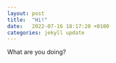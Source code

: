 ```yaml
---
layout: post
title:  "Hi!"
date:   2022-07-16 18:17:20 +0100
categories: jekyll update
---
```

What are you doing?
